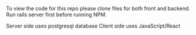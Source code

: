 
To view the code for this repo please clone files for both front and backend. 
Run rails server first before running NPM.

Server side uses postgresql database
Client side uses JavaScript/React
